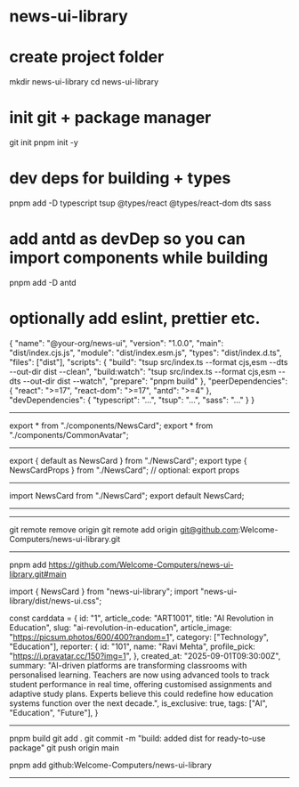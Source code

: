 # news-ui-library


# create project folder
mkdir news-ui-library
cd news-ui-library

# init git + package manager
git init
pnpm init -y



# dev deps for building + types
pnpm add -D typescript tsup @types/react @types/react-dom dts sass
# add antd as devDep so you can import components while building
pnpm add -D antd
# optionally add eslint, prettier etc.


{
  "name": "@your-org/news-ui",
  "version": "1.0.0",
  "main": "dist/index.cjs.js",
  "module": "dist/index.esm.js",
  "types": "dist/index.d.ts",
  "files": ["dist"],
  "scripts": {
    "build": "tsup src/index.ts --format cjs,esm --dts --out-dir dist --clean",
    "build:watch": "tsup src/index.ts --format cjs,esm --dts --out-dir dist --watch",
    "prepare": "pnpm build"
  },
  "peerDependencies": {
    "react": ">=17",
    "react-dom": ">=17",
    "antd": ">=4"
  },
  "devDependencies": {
    "typescript": "...",
    "tsup": "...",
    "sass": "..."
  }
}


-------------------


export * from "./components/NewsCard";
export * from "./components/CommonAvatar";


---------------

export { default as NewsCard } from "./NewsCard";
export type { NewsCardProps } from "./NewsCard"; // optional: export props

--------------------

import NewsCard from "./NewsCard";
export default NewsCard;


-------------------

-------------------

git remote remove origin
git remote add origin git@github.com:Welcome-Computers/news-ui-library.git


--------------------

pnpm add https://github.com/Welcome-Computers/news-ui-library.git#main


import { NewsCard } from "news-ui-library";
import "news-ui-library/dist/news-ui.css";

 const carddata = {
    id: "1",
    article_code: "ART1001",
    title: "AI Revolution in Education",
    slug: "ai-revolution-in-education",
    article_image: "https://picsum.photos/600/400?random=1",
    category: ["Technology", "Education"],
    reporter: {
      id: "101",
      name: "Ravi Mehta",
      profile_pick: "https://i.pravatar.cc/150?img=1",
    },
    created_at: "2025-09-01T09:30:00Z",
    summary:
      "AI-driven platforms are transforming classrooms with personalised learning. Teachers are now using advanced tools to track student performance in real time, offering customised assignments and adaptive study plans. Experts believe this could redefine how education systems function over the next decade.",
    is_exclusive: true,
    tags: ["AI", "Education", "Future"],
  }


<NewsCard type="type-6" item={carddata} />

--------------------

pnpm build
git add .
git commit -m "build: added dist for ready-to-use package"
git push origin main


pnpm add github:Welcome-Computers/news-ui-library

------------------------

